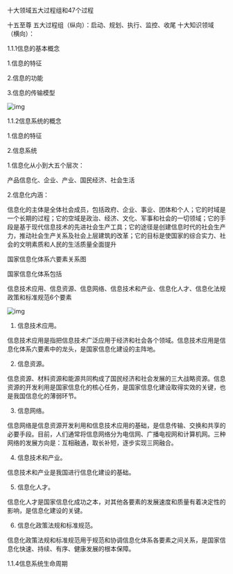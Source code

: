 十大领域五大过程组和47个过程

十五至尊
五大过程组（纵向）：启动、规划、执行、监控、收尾
十大知识领域（横向）：

1.1.1信息的基本概念

1.信息的特征

2.信息的功能

3.信息的传输模型

![img](http://pic.cnitpm.com/upload/img2013/2017-01-10/cd02d856-593d-43ac-b48a-f4d5bac0b4b2.png)

1.1.2信息系统的概念

1.信息的特征

2.信息系统

1.信息化从小到大五个层次：

产品信息化、企业、产业、国民经济、社会生活

2.信息化内涵：

信息化的主体是全体社会成员，包括政府、企业、事业、团体和个人；它的时域是一个长期的过程；它的空域是政治、经济、文化、军事和社会的一切领域；它的手段是基于现代信息技术的先进社会生产工具；它的途径是创建信息时代的社会生产力，推动社会生产关系及社会上层建筑的改革；它的目标是使国家的综合实力、社会的文明素质和人民的生活质量全面提升

国家信息化体系六要素关系图

国家信息化体系包括

信息技术应用、信息资源、信息网络、信息技术和产业、信息化人才、信息化法规政策和标准规范6个要素

![img](https://www.cnitpm.com/upload/2013-10/201310231341352171.png)

1)  信息技术应用。

信息技术应用是指把信息技术广泛应用于经济和社会各个领域。信息技术应用是信息化体系六要素中的龙头，是国家信息化建设的主阵地。

2)  信息资源。

信息资源、材料资源和能源共同构成了国民经济和社会发展的三大战略资源。信息资源的开发利用是国家信息化的核心任务，是国家信息化建设取得实效的关键，也是我国信息化的薄弱环节。

3)  信息网络。

信息网络是信息资源开发利用和信息技术应用的基础，是信息传输、交换和共享的必要手段。目前，人们通常将信息网络分为电信网、广播电视网和计算机网。三种网络的发展方向是：互相融通，取长补短，逐步实现三网融合。

4)  信息技术和产业。

信息技术和产业是我国进行信息化建设的基础。

5)  信息化人才。

信息化人才是国家信息化成功之本，对其他各要素的发展速度和质量有着决定性的影响，是信息化建设的关键。

6)  信息化政策法规和标准规范。

信息化政策法规和标准规范用于规范和协调信息化体系各要素之间关系，是国家信息化快速、持续、有序、健康发展的根本保障。

1.1.4信息系统生命周期





